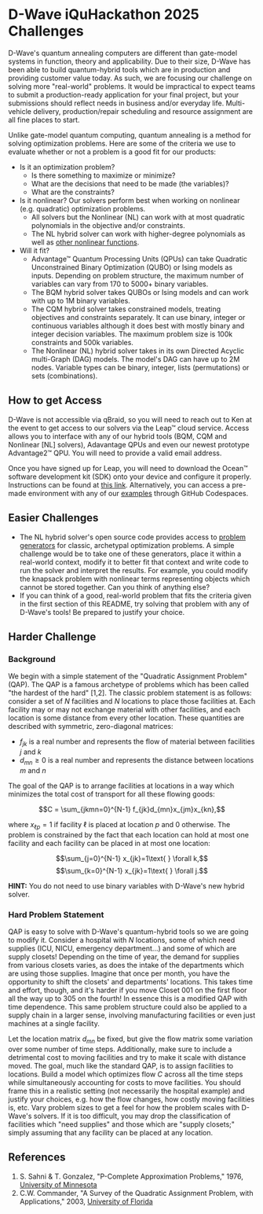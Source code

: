 # D-Wave iQuHackathon 2025 Challenges
D-Wave's quantum annealing computers are different than gate-model systems in function, theory and applicability. Due to their size, D-Wave has been able to build quantum-hybrid tools which are in production and providing customer value today. As such, we are focusing our challenge on solving more "real-world" problems. It would be impractical to expect teams to submit a production-ready application for your final project, but your submissions should reflect needs in business and/or everyday life. Multi-vehicle delivery, production/repair scheduling and resource assignment are all fine places to start.

Unlike gate-model quantum computing, quantum annealing is a method for solving optimization problems. Here are some of the criteria we use to evaluate whether or not a problem is a good fit for our products:

* Is it an optimization problem?
  * Is there something to maximize or minimize?
  * What are the decisions that need to be made (the variables)?
  * What are the constraints?
* Is it nonlinear? Our solvers perform best when working on nonlinear (e.g. quadratic) optimization problems.
  * All solvers but the Nonlinear (NL) can work with at most quadratic polynomials in the objective and/or constraints.
  * The NL hybrid solver can work with higher-degree polynomials as well as [other nonlinear functions](https://docs.ocean.dwavesys.com/en/stable/docs_optimization/reference/symbols.html).
* Will it fit?
  * Advantage™ Quantum Processing Units (QPUs) can take Quadratic Unconstrained Binary Optimization (QUBO) or Ising models as inputs. Depending on problem structure, the maximum number of variables can vary from 170 to 5000+ binary variables.
  * The BQM hybrid solver takes QUBOs or Ising models and can work with up to 1M binary variables.
  * The CQM hybrid solver takes constrained models, treating objectives and constraints separately. It can use binary, integer or continuous variables although it does best with mostly binary and integer decision variables. The maximum problem size is 100k constraints and 500k variables.
  * The Nonlinear (NL) hybrid solver takes in its own Directed Acyclic multi-Graph (DAG) models. The model's DAG can have up to 2M nodes. Variable types can be binary, integer, lists (permutations) or sets (combinations).


## How to get Access
D-Wave is not accessible via qBraid, so you will need to reach out to Ken at the event to get access to our solvers via the Leap™ cloud service. Access allows you to interface with any of our hybrid tools (BQM, CQM and Nonlinear [NL] solvers), Adavantage QPUs and even our newest prototype Advantage2™ QPU. You will need to provide a valid email address.

Once you have signed up for Leap, you will need to download the Ocean™ software development kit (SDK) onto your device and configure it properly. Instructions can be found at [this link](https://docs.ocean.dwavesys.com/en/latest/getting_started.html?_gl=1*e54m6d*_gcl_aw*R0NMLjE3Mjk1MzcwNTguRUFJYUlRb2JDaE1JMDg2RnpwT2dpUU1WbjJGSEFSM3NrQTZjRUFBWUFTQUFFZ0tYclBEX0J3RQ..*_gcl_au*MTcxOTQ3MTcyNS4xNzMyMzAzNDAxLjEzMzI1MzE2MzguMTczNjE4MjkzNS4xNzM2MTg0NjM5*_ga*MTAxNTk2ODI0Ny4xNzI5Mjc2NTQ1*_ga_DXNKH9HE3W*MTczNjI3MzgxMC41Ni4wLjE3MzYyNzM4MTAuNjAuMC4w). Alternatively, you can access a pre-made environment with any of our [examples](https://github.com/orgs/dwave-examples/repositories?type=all) through GitHub Codespaces.


## Easier Challenges
* The NL hybrid solver's open source code provides access to [problem generators](https://github.com/dwavesystems/dwave-optimization/blob/main/dwave/optimization/generators.py) for classic, archetypal optimization problems. A simple challenge would be to take one of these generators, place it within a real-world context, modify it to better fit that context and write code to run the solver and interpret the results. For example, you could modify the knapsack problem with nonlinear terms representing objects which cannot be stored together. Can you think of anything else? 
* If you can think of a good, real-world problem that fits the criteria given in the first section of this README, try solving that problem with any of D-Wave's tools! Be prepared to justify your choice.

## Harder Challenge

### Background
We begin with a simple statement of the "Quadratic Assignment Problem" (QAP). The QAP is a famous archetype of problems which has been called "the hardest of the hard" [1,2]. The classic problem statement is as follows: consider a set of $N$ facilities and $N$ locations to place those facilities at. Each facility may or may not exchange material with other facilities, and each location is some distance from every other location. These quantities are described with symmetric, zero-diagonal matrices:
* $f_{jk}$ is a real number and represents the flow of material between facilities $j$ and $k$
* $d_{mn}\geq 0$ is a real number and represents the distance between locations $m$ and $n$

The goal of the QAP is to arrange facilities at locations in a way which minimizes the total cost of transport for all these flowing goods:

$$C = \sum_{jkmn=0}^{N-1} f_{jk}d_{mn}x_{jm}x_{kn},$$

where $x_{\ell p}=1$ if facility $\ell$ is placed at location $p$ and $0$ otherwise. The problem is constrained by the fact that each location can hold at most one facility and each facility can be placed in at most one location:

$$\sum_{j=0}^{N-1} x_{jk}=1\text{   } \forall k,$$
$$\sum_{k=0}^{N-1} x_{jk}=1\text{   } \forall j.$$

**HINT:** You do not need to use binary variables with D-Wave's new hybrid solver.

### Hard Problem Statement

QAP is easy to solve with D-Wave's quantum-hybrid tools so we are going to modify it. Consider a hospital with $N$ locations, some of which need supplies (ICU, NICU, emergency department...) and some of which are supply closets! Depending on the time of year, the demand for supplies from various closets varies, as does the intake of the departments which are using those supplies. Imagine that once per month, you have the opportunity to shift the closets' and departments' locations. This takes time and effort, though, and it's harder if you move Closet 001 on the first floor all the way up to 305 on the fourth! In essence this is a modified QAP with time dependence.
This same problem structure could also be applied to a supply chain in a larger sense, involving manufacturing facilities or even just machines at a single facility.

Let the location matrix $d_{mn}$ be fixed, but give the flow matrix some variation over some number of time steps.  Additionally, make sure to include a detrimental cost to moving facilities and try to make it scale with distance moved. The goal, much like the standard QAP, is to assign facilities to locations. Build a model which optimizes flow $C$ across all the time steps while simultaneously accounting for costs to move facilities. You should frame this in a realistic setting (not necessarily the hospital example) and justify your choices, e.g. how the flow changes, how costly moving facilities is, etc. Vary problem sizes to get a feel for how the problem scales with D-Wave's solvers. If it is too difficult, you may drop the classification of facilities which "need supplies" and those which are "supply closets;" simply assuming that any facility can be placed at any location. 

## References
1. S. Sahni & T. Gonzalez, "P-Complete Approximation Problems," 1976, [University of Minnesota](https://dl.acm.org/doi/pdf/10.1145/321958.321975)
2. C.W. Commander, "A Survey of the Quadratic Assignment Problem, with Applications," 2003, [University of Florida](http://plaza.ufl.edu/clayton8/article.pdf)
